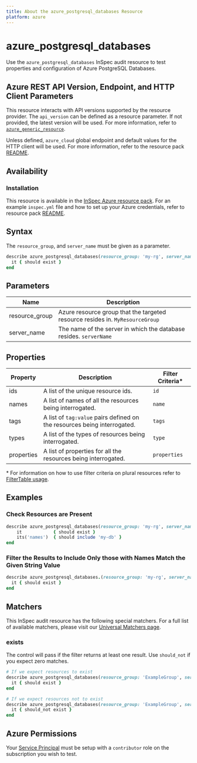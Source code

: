 ```yaml
---
title: About the azure_postgresql_databases Resource
platform: azure
---
```


# azure_postgresql_databases

Use the `azure_postgresql_databases` InSpec audit resource to test properties and configuration of Azure PostgreSQL Databases.

## Azure REST API Version, Endpoint, and HTTP Client Parameters

This resource interacts with API versions supported by the resource provider.
The `api_version` can be defined as a resource parameter.
If not provided, the latest version will be used.
For more information, refer to [`azure_generic_resource`](azure_generic_resource.md).

Unless defined, `azure_cloud` global endpoint and default values for the HTTP client will be used.
For more information, refer to the resource pack [README](../../README.md).

## Availability

### Installation

This resource is available in the [InSpec Azure resource pack](https://github.com/inspec/inspec-azure). 
For an example `inspec.yml` file and how to set up your Azure credentials, refer to resource pack [README](../../README.md#Service-Principal).

## Syntax

The `resource_group`, and `server_name` must be given as a parameter.
```ruby
describe azure_postgresql_databases(resource_group: 'my-rg', server_name: 'my-server') do
  it { should exist }
end
```
## Parameters

| Name                           | Description                                                                          |
|--------------------------------|--------------------------------------------------------------------------------------|
| resource_group                 | Azure resource group that the targeted resource resides in. `MyResourceGroup`        |
| server_name                    | The name of the server in which the database resides. `serverName`                   |

## Properties

|Property       | Description                                                                          | Filter Criteria<superscript>*</superscript> |
|---------------|--------------------------------------------------------------------------------------|-----------------|
| ids           | A list of the unique resource ids.                                                   | `id`            |
| names         | A list of names of all the resources being interrogated.                             | `name`          |
| tags          | A list of `tag:value` pairs defined on the resources being interrogated.             | `tags`          |
| types         | A list of the types of resources being interrogated.                                 | `type`          |
| properties    | A list of properties for all the resources being interrogated.                       | `properties`    |

<superscript>*</superscript> For information on how to use filter criteria on plural resources refer to [FilterTable usage](https://github.com/inspec/inspec/blob/master/dev-docs/filtertable-usage.md).

## Examples

### Check Resources are Present
````ruby
describe azure_postgresql_databases(resource_group: 'my-rg', server_name: 'my-server') do
    it            { should exist }
    its('names')  { should include 'my-db' }
end
````
### Filter the Results to Include Only those with Names Match the Given String Value
```ruby
describe azure_postgresql_databases.(resource_group: 'my-rg', server_name: 'my-server').where{ name.eql?('production-db') } do
  it { should exist }
end
```
## Matchers

This InSpec audit resource has the following special matchers. For a full list of available matchers, please visit our [Universal Matchers page](https://www.inspec.io/docs/reference/matchers/).

### exists

The control will pass if the filter returns at least one result. Use `should_not` if you expect zero matches.
```ruby
# If we expect resources to exist
describe azure_postgresql_databases(resource_group: 'ExampleGroup', server_name: 'my-server') do
  it { should exist }
end

# If we expect resources not to exist
describe azure_postgresql_databases(resource_group: 'ExampleGroup', server_name: 'my-server') do
  it { should_not exist }
end
```
## Azure Permissions

Your [Service Principal](https://docs.microsoft.com/en-us/azure/azure-resource-manager/resource-group-create-service-principal-portal) must be setup with a `contributor` role on the subscription you wish to test.
